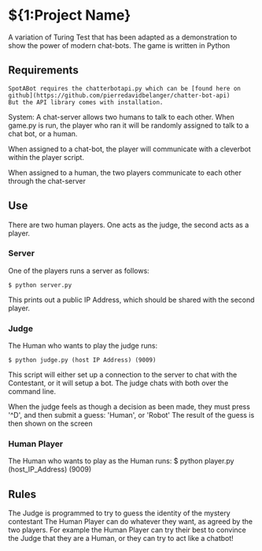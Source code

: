 # ${1:Project Name}

A variation of Turing Test that has been adapted as
a demonstration to show the power of modern chat-bots.
The game is written in Python


## Requirements 
    SpotABot requires the chatterbotapi.py which can be [found here on github](https://github.com/pierredavidbelanger/chatter-bot-api)
    But the API library comes with installation.


System:
A chat-server allows two humans to talk to each other.
When game.py is run, the player who ran it will be
randomly assigned to talk to a chat bot, or a human.

When assigned to a chat-bot, the player will communicate with
a cleverbot within the player script.

When assigned to a human, the two players communicate to each other 
through the chat-server

## Use
There are two human players. One acts as the judge, the second acts as a player.

### Server
One of the players runs a server as follows:

    $ python server.py

This prints out a public IP Address, which should be shared with the second player.

### Judge
The Human who wants to play the judge runs:

    $ python judge.py (host IP Address) (9009)
This script will either set up a connection to the server to chat with the Contestant, or it will setup 
a bot. The judge chats with both over the command line.

When the judge feels as though a decision as been made, they must press '^D', and then submit a guess: 'Human', or 'Robot'
The result of the guess is then shown on the screen
### Human Player
The Human who wants to play as the Human runs:
    $ python player.py (host_IP_Address) (9009)

## Rules
The Judge is programmed to try to guess the identity of the mystery contestant
The Human Player can do whatever they want, as agreed by the two players. For example
the Human Player can try their best to convince the Judge that they are a Human, or they
can try to act like a chatbot!

 
